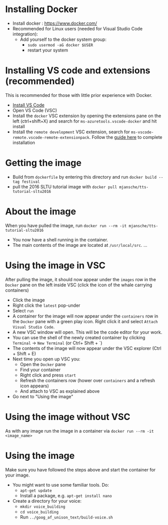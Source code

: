 # Installing Docker
* Install docker : https://www.docker.com/
* Recommended for Linux users (needed for Visual Studio Code integration):
    * Add yourself to the docker system group:
        * `sudo usermod -aG docker $USER`
        * restart your system


# Installing VS code and extensions (recommended)
This is recommended for those with little prior experience with Docker.
* [Install VS Code](https://code.visualstudio.com/)
* Open VS Code (VSC)
* Install the `docker` VSC extension by opening the extensions pane on the left (ctrl+shift+X) and search for `ms-azuretools.vscode-docker` and hit install
* Install the `remote development` VSC extension, search for `ms-vscode-remote.vscode-remote-extensionpack`. Follow the [guide here](https://code.visualstudio.com/docs/remote/containers) to complete installation


# Getting the image
* Build from `dockerfile` by entering this directory and run `docker build --tag festival`
* pull the 2016 SLTU tutorial image with `docker pull mjansche/tts-tutorial-sltu2016`


# About the image
When you have pulled the image, run `docker run --rm -it mjansche/tts-tutorial-sltu2016`
* You now have a shell running in the container.
* The main contents of the image are located at `/usr/local/src`.
...


# Using the image in VSC
After pulling the image, it should now appear under the `images` row in the `Docker` pane on the left inside VSC (click the icon of the whale carrying containers)
* Click the image
* Right click the `latest` pop-under
* Select `run`
* A container for the image will now appear under the `containers` row in the `Docker` pane with a green play icon. Right click it and select `Attach Visual Studio Code`.
* A new VSC window will open. This will be the code editor for your work.
* You can use the shell of the newly created container by clicking `Terminal` -> `New Terminal` (or Ctrl+ Shift + `)
* The contents of the image will now appear under the VSC explorer (Ctrl + Shift + E)
* Next time you open up VSC you:
    * Open the `Docker` pane
    * Find your container
    * Right click and press `start`
    * Refresh the containers row (hower over `containers` and a refresh icon appears)
    * And attach to VSC as explained above
* Go next to "Using the image"

# Using the image without VSC
As with any image run the image in a container via `docker run --rm -it <image_name>`


# Using the image
Make sure you have followed the steps above and start the container for your image.
* You might want to use some familiar tools. Do:
    * `apt-get update`
    * Install a package, e.g. `apt-get install nano`
* Create a directory for your voice:
    * `mkdir voice_building`
    * `cd voice_building`
    * Run `../goog_af_unison_text/build-voice.sh`